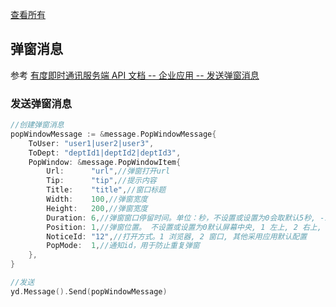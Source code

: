 [查看所有](/README.md#youdu-sdk)
## 弹窗消息

参考 [有度即时通讯服务端 API 文档 -- 企业应用 -- 发送弹窗消息](https://youdu.im/doc/api/c01_00006.html)

### 发送弹窗消息

```go
//创建弹窗消息
popWindowMessage := &message.PopWindowMessage{
    ToUser: "user1|user2|user3",
    ToDept: "deptId1|deptId2|deptId3",
    PopWindow: &message.PopWindowItem{
        Url:      "url",//弹窗打开url
        Tip:      "tip",//提示内容
        Title:    "title",//窗口标题
        Width:    100,//弹窗宽度
        Height:   200,//弹窗宽度
        Duration: 6,//弹窗窗口停留时间。单位：秒，不设置或设置为0会取默认5秒, -1为永久
        Position: 1,//弹窗位置。 不设置或设置为0默认屏幕中央, 1 左上, 2 右上, 3 右下, 4 左下
        NoticeId: "12",//打开方式。1 浏览器, 2 窗口, 其他采用应用默认配置
        PopMode:  1,//通知id，用于防止重复弹窗
    },
}

//发送
yd.Message().Send(popWindowMessage)
```